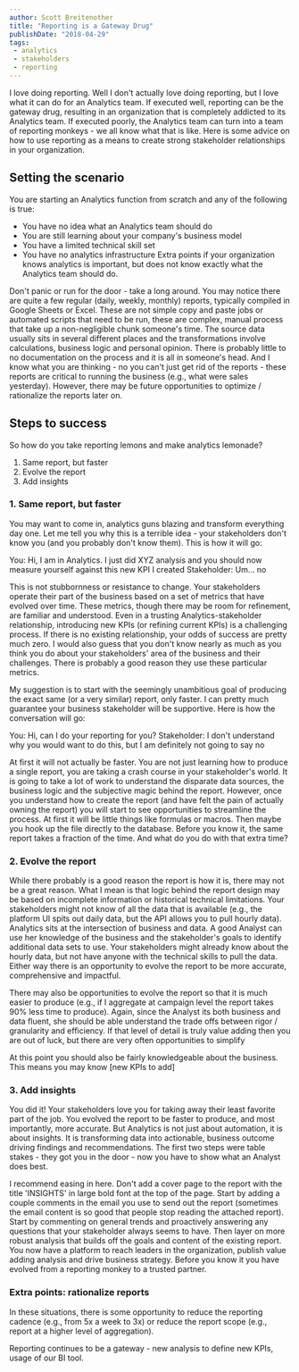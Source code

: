 ```yaml
---
author: Scott Breitenother
title: "Reporting is a Gateway Drug"
publishDate: "2018-04-29"
tags: 
 - analytics
 - stakeholders
 - reporting
---
```


I love doing reporting. Well I don't actually love doing reporting, but I love what it can do for an Analytics team. If executed well, reporting can be the gateway drug, resulting in an organization that is completely addicted to its Analytics team. If executed poorly, the Analytics team can turn into a team of reporting monkeys - we all know what that is like. Here is some advice on how to use reporting as a means to create strong stakeholder relationships in your organization.
<!--more-->


## Setting the scenario
You are starting an Analytics function from scratch and any of the following is true:
* You have no idea what an Analytics team should do
* You are still learning about your company's business model
* You have a limited technical skill set
* You have no analytics infrastructure
Extra points if your organization knows analytics is important, but does not know exactly what the Analytics team should do.

Don't panic or run for the door - take a long around. You may notice there are quite a few regular (daily, weekly, monthly) reports, typically compiled in Google Sheets or Excel. These are not simple copy and paste jobs or automated scripts that need to be run, these are complex, manual process that take up a non-negligible chunk someone's time. The source data usually sits in several different places and the transformations involve calculations, business logic and personal opinion. There is probably little to no documentation on the process and it is all in someone's head. And I know what you are thinking - no you can't just get rid of the reports - these reports are critical to running the business (e.g., what were sales yesterday). However, there may be future opportunities to optimize / rationalize the reports later on.


## Steps to success
So how do you take reporting lemons and make analytics lemonade?
1. Same report, but faster
2. Evolve the report
3. Add insights


### 1. Same report, but faster
You may want to come in, analytics guns blazing and transform everything day one. Let me tell you why this is a terrible idea - your stakeholders don't know you (and you probably don't know them). This is how it will go:

You: Hi, I am in Analytics. I just did XYZ analysis and you should now measure yourself against this new KPI I created
Stakeholder: Um... no

This is not stubbornness or resistance to change. Your stakeholders operate their part of the business based on a set of metrics that have evolved over time. These metrics, though there may be room for refinement, are familiar and understood. Even in a trusting Analytics-stakeholder relationship, introducing new KPIs (or refining current KPIs) is a challenging process. If there is no existing relationship, your odds of success are pretty much zero. I would also guess that you don't know nearly as much as you think you do about your stakeholders' area of the business and their challenges. There is probably a good reason they use these particular metrics.

My suggestion is to start with the seemingly unambitious goal of producing the exact same (or a very similar) report, only faster. I can pretty much guarantee your business stakeholder will be supportive. Here is how the conversation will go:

You: Hi, can I do your reporting for you?
Stakeholder: I don't understand why you would want to do this, but I am definitely not going to say no

At first it will not actually be faster. You are not just learning how to produce a single report, you are taking a crash course in your stakeholder's world. It is going to take a lot of work to understand the disparate data sources, the business logic and the subjective magic behind the report. However, once you understand how to create the report (and have felt the pain of actually owning the report) you will start to see opportunities to streamline the process. At first it will be little things like formulas or macros. Then maybe you hook up the file directly to the database. Before you know it, the same report takes a fraction of the time. And what do you do with that extra time?


### 2. Evolve the report
While there probably is a good reason the report is how it is, there may not be a great reason. What I mean is that logic behind the report design may be based on incomplete information or historical technical limitations. Your stakeholders might not know of all the data that is available (e.g., the platform UI spits out daily data, but the API allows you to pull hourly data). Analytics sits at the intersection of business and data. A good Analyst can use her knowledge of the business and the stakeholder's goals to identify additional data sets to use. Your stakeholders might already know about the hourly data, but not have anyone with the technical skills to pull the data. Either way there is an opportunity to evolve the report to be more accurate, comprehensive and impactful. 

There may also be opportunities to evolve the report so that it is much easier to produce (e.g., if I aggregate at campaign level the report takes 90% less time to produce). Again, since the Analyst its both business and data fluent, she should be able understand the trade offs between rigor / granularity and efficiency. If that level of detail is truly value adding then you are out of luck, but there are very often opportunities to simplify

At this point you should also be fairly knowledgeable about the business. This means you may know [new KPIs to add]


### 3. Add insights
You did it! Your stakeholders love you for taking away their least favorite part of the job. You evolved the report to be faster to produce, and most importantly, more accurate. But Analytics is not just about automation, it is about insights. It is transforming data into actionable, business outcome driving findings and recommendations. The first two steps were table stakes - they got you in the door - now you have to show what an Analyst does best.

I recommend easing in here. Don't add a cover page to the report with the title 'INSIGHTS' in large bold font at the top of the page. Start by adding a couple comments in the email you use to send out the report (sometimes the email content is so good that people stop reading the attached report). Start by commenting on general trends and proactively answering any questions that your stakeholder always seems to have. Then layer on more robust analysis that builds off the goals and content of the existing report. You now have a platform to reach leaders in the organization, publish value adding analysis and drive business strategy. Before you know it you have evolved from a reporting monkey to a trusted partner.


### Extra points: rationalize reports

In these situations, there is some opportunity to reduce the reporting cadence (e.g., from 5x a week to 3x) or reduce the report scope (e.g., report at a higher level of aggregation).






Reporting continues to be a gateway - new analysis to define new KPIs, usage of our BI tool. 